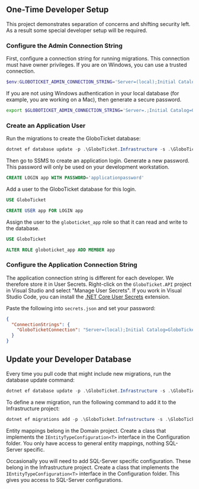 ## One-Time Developer Setup

This project demonstrates separation of concerns and shifting security left.
As a result some special developer setup will be required.

### Configure the Admin Connection String

First, configure a connection string for running migrations.
This connection must have owner privileges.
If you are on Windows, you can use a trusted connection.

```powershell
$env:GLOBOTICKET_ADMIN_CONNECTION_STRING='Server=(local);Initial Catalog=GloboTicket;Integrated Security=True;Trust Server Certificate=True;'
```

If you are not using Windows authentication in your local database (for example, you are working on a Mac), then generate a secure password.

```bash
export $GLOBOTICKET_ADMIN_CONNECTION_STRING='Server=.;Initial Catalog=GloboTicket;User=sa;Password=adminpassword;Trust Server Certificate=True;'
```

### Create an Application User

Run the migrations to create the GloboTicket database:

```powershell
dotnet ef database update -p .\GloboTicket.Infrastructure -s .\GloboTicket.API
```

Then go to SSMS to create an application login.
Generate a new password.
This password will only be used on your development workstation.

```sql
CREATE LOGIN app WITH PASSWORD='applicationpassword'
```

Add a user to the GloboTicket database for this login.

```sql
USE GloboTicket

CREATE USER app FOR LOGIN app
```

Assign the user to the `globoticket_app` role so that it can read and write to the database.

```sql
USE GloboTicket

ALTER ROLE globoticket_app ADD MEMBER app
```

### Configure the Application Connection String

The application connection string is different for each developer.
We therefore store it in User Secrets.
Right-click on the `GloboTicket.API` project in Visual Studio and select "Manage User Secrets".
If you work in Visual Studio Code, you can install the [.NET Core User Secrets](https://marketplace.visualstudio.com/items?itemName=adrianwilczynski.user-secrets) extension.

Paste the following into `secrets.json` and set your password:

```json
{
  "ConnectionStrings": {
    "GloboTicketConnection": "Server=(local);Initial Catalog=GloboTicket;User=app;Password=applicationpassword;MultipleActiveResultSets=True;Trust Server Certificate=True;"
  }
}
```

## Update your Developer Database

Every time you pull code that might include new migrations, run the database update command:

```powershell
dotnet ef database update -p .\GloboTicket.Infrastructure -s .\GloboTicket.API
```

To define a new migration, run the following command to add it to the Infrastructure project:

```powershell
dotnet ef migrations add -p .\GloboTicket.Infrastructure -s .\GloboTicket.API MyNewMigration
```

Entity mappings belong in the Domain project.
Create a class that implements the `IEntityTypeConfiguration<T>` interface in the Configuration folder.
You only have access to general entity mappings, nothing SQL-Server specific.

Occasionally you will need to add SQL-Server specific configuration.
These belong in the Infrastructure project.
Create a class that implements the `IEntityTypeConfiguration<T>` interface in the Configuration folder.
This gives you access to SQL-Server configurations.

